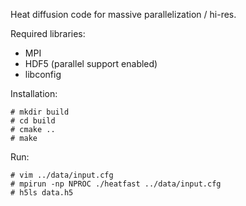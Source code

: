 Heat diffusion code for massive parallelization / hi-res.

Required libraries:

- MPI
- HDF5 (parallel support enabled)
- libconfig

Installation:

	# mkdir build
	# cd build
	# cmake ..
	# make

Run:

	# vim ../data/input.cfg
	# mpirun -np NPROC ./heatfast ../data/input.cfg
	# h5ls data.h5
